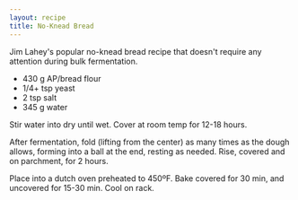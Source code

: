 ```yaml
---
layout: recipe
title: No-Knead Bread
---
```

<!-- stub -->
Jim Lahey's popular no-knead bread recipe that doesn't require any attention 
during bulk fermentation. 
<!-- endstub -->

- 430 g AP/bread flour
- 1/4+ tsp yeast
- 2 tsp salt
- 345 g water

Stir water into dry until wet. Cover at room temp for 12-18 hours.

After fermentation, fold (lifting from the center) as many times as the dough 
allows, forming into a ball at the end, resting as needed.  Rise, covered and 
on parchment, for 2 hours. 

Place into a dutch oven preheated to 450ºF. Bake 
covered for 30 min, and uncovered for 15-30 min. Cool on rack.